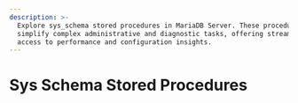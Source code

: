 ```yaml
---
description: >-
  Explore sys_schema stored procedures in MariaDB Server. These procedures
  simplify complex administrative and diagnostic tasks, offering streamlined
  access to performance and configuration insights.
---
```


# Sys Schema Stored Procedures

